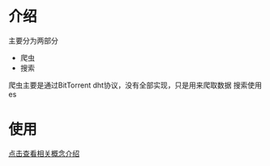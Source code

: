 # 介绍
主要分为两部分
- 爬虫
- 搜索

爬虫主要是通过BitTorrent dht协议，没有全部实现，只是用来爬取数据
搜索使用es
# 使用

[点击查看相关概念介绍](https://www.cnblogs.com/mistletoe9527/p/10678991.html)
